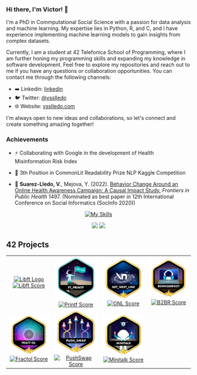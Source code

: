 ### Hi there, I'm Victor! 👋

I'm a PhD in Commputational Social Science with a passion for data analysis and machine learning. My expertise lies in Python, R, and C, and I have experience implementing machine learning models to gain insights from complex datasets.

Currently, I am a student at 42 Telefonica School of Programming, where I am further honing my programming skills and expanding my knowledge in software development. Feel free to explore my repositories and reach out to me if you have any questions or collaboration opportunities. You can contact me through the following channels:

- ➡️ Linkedin: [linkedin](www.linkedin.com/in/victor-sanz-suarez-lledo)
- 🐦 Twitter: [@vsslledo](https://twitter.com/vsslledo)
- 🌐 Website: [vsslledo.com](https://vsslledo.com)

I'm always open to new ideas and collaborations, so let's connect and create something amazing together!

### Achievements

 * ⚡ Collaborating with Google in the development of Health Misinformation Risk Index

 * 🥉 3th Position in CommonLit Readability Prize NLP Kaggle Competition 

 * 🚀 **Suarez-Lledo, V.**, Mejova, Y. (2022). [Behavior Change Around an Online Health Awareness Campaign: A Causal Impact Study.](https://doi.org/10.3389/FPUBH.2022.857531) *Frontiers in Public Health* 1497. (Nominated as best paper in 12th International Conference on Social Informatics (SocInfo 2020))

<p align="center">
    <a href="https://github.com/VictorSuarezL/VictorSuarezL">
        <img src="https://skillicons.dev/icons?i=python,r,c,javascript,bash,cmake,git,sklearn,html,css,sqlite,mysql,mongodb,vscode,vim,atom&perline=8" alt="My Skills">
    </a>
</p>

<p align="center">
  <img src="https://github-readme-stats.vercel.app/api/top-langs/?username=VictorSuarezL&layout=compact&theme=great-gatsby&hide_border=false" />
  <img src="https://so-stats-kurt-liao.vercel.app/api?user=7654451&cache=true" >
  </a>
</p>


## 42 Projects

<table style="margin: auto;">
    <tr>
       <td style="text-align: center;">
    <a href="https://github.com/VictorSuarezL/42Libft">
        <img src="https://raw.githubusercontent.com/ayogun/42-project-badges/main/badges/libftm.png" alt="Libft Logo">
        <br>
        <img src="https://img.shields.io/badge/Score-125%2F100-brightgreen" alt="Libft Score">
    </a>
</td>

<td style="text-align: center;">
    <a href="https://github.com/VictorSuarezL/42Printf">
        <img src="https://raw.githubusercontent.com/mcombeau/mcombeau/main/42_badges/ft_printfe.png" alt="Printf Logo">
        <br>
        <img src="https://img.shields.io/badge/Score-100%2F100-brightgreen" alt="Printf Score">
    </a>
</td>

<td style="text-align: center;">
    <a href="https://github.com/VictorSuarezL/42GNL">
        <img src="https://raw.githubusercontent.com/mcombeau/mcombeau/main/42_badges/get_next_linem.png" alt="GNL Logo">
        <br>
        <img src="https://img.shields.io/badge/Score-125%2F100-brightgreen" alt="GNL Score">
    </a>
</td>

<td style="text-align: center;">
    <a href="https://github.com/gemartin99/Born2beroot-Tutorial">
        <img src="https://raw.githubusercontent.com/mcombeau/mcombeau/main/42_badges/born2berootm.png" alt="B2BR Logo">
        <br>
        <img src="https://img.shields.io/badge/Score-125%2F100-brightgreen" alt="B2BR Score">
    </a>
</td>
</td>
    </tr>
    <!-- <td style="text-align: center;">
    <a href="https://projects.intra.42.fr/projects/exam-rank-02/projects_users/3450228">
        <img src="https://github.com/VictorSuarezL/Badges/blob/main/surveym%20(5).png?raw=true" alt="Exam Logo">
        <br>
        <img src="https://img.shields.io/badge/Score-100%2F100-brightgreen" alt="Exam Score">
    </a>
    </td> -->
 <td style="text-align: center;">
    <a href="https://github.com/VictorSuarezL/42Fractol">
        <img src="https://raw.githubusercontent.com/mcombeau/mcombeau/main/42_badges/fract-olm.png" alt="Fractol Logo">
        <br>
        <img src="https://img.shields.io/badge/Score-Evaluating-brightgreen" alt="Fractol Score">
    </a>
</td>
 <td style="text-align: center;">
    <a href="https://github.com/VictorSuarezL/42PushSwap">
        <img src="https://raw.githubusercontent.com/mcombeau/mcombeau/main/42_badges/push_swapm.png" alt="PushSwap Logo">
        <br>
        <img src="https://img.shields.io/badge/Score-Evaluating-brightgreen" alt="PushSwap Score">
    </a>
</td>
 <td style="text-align: center;">
    <a href="https://github.com/VictorSuarezL/42Minitalk">
        <img src="https://raw.githubusercontent.com/mcombeau/mcombeau/main/42_badges/minitalkm.png" alt="Minitalk Logo">
        <br>
        <img src="https://img.shields.io/badge/Score-Ongoing-brightgreen" alt="Minitalk Score">
    </a>
</td>
</table>
